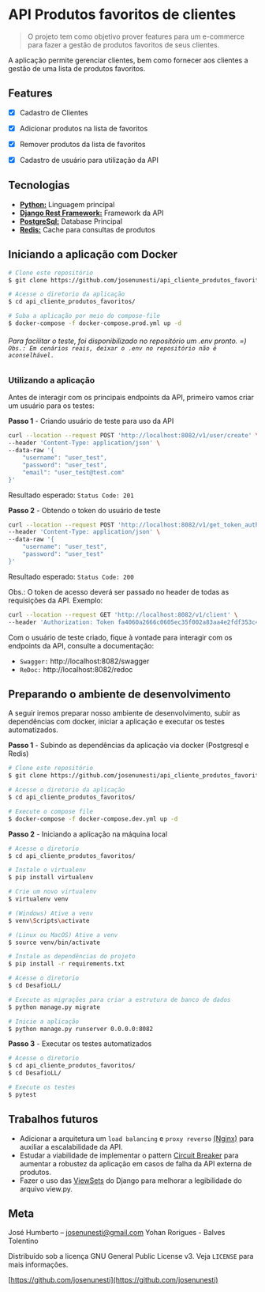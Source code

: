 # API Produtos favoritos de clientes
> O projeto tem como objetivo prover features para um e-commerce para fazer a gestão de produtos favoritos de seus clientes.


A aplicação permite gerenciar clientes, bem como fornecer aos clientes a gestão de uma lista de produtos favoritos.

## Features
- [x] Cadastro de Clientes
- [x] Adicionar produtos na lista de favoritos 
- [x] Remover produtos da lista de favoritos
- [x] Cadastro de usuário para utilização da API


## Tecnologias

- [**Python:**](https://www.python.org/) Linguagem principal
- [**Django Rest Framework:**](https://www.django-rest-framework.org/) Framework da API
- [**PostgreSql:**](https://www.postgresql.org/) Database Principal
- [**Redis:**](https://redis.io/) Cache para consultas de produtos

## Iniciando a aplicação com Docker

```sh
# Clone este repositório
$ git clone https://github.com/josenunesti/api_cliente_produtos_favoritos.git

# Acesse o diretorio da aplicação
$ cd api_cliente_produtos_favoritos/

# Suba a aplicação por meio do compose-file
$ docker-compose -f docker-compose.prod.yml up -d
```
###### Para facilitar o teste, foi disponibilizado no repositório um .env pronto. =) `Obs.: Em cenários reais, deixar o .env no repositório não é aconselhável.`

### Utilizando a aplicação

Antes de interagir com os principais endpoints da API, primeiro vamos criar um usuário para os testes:

**Passo 1** - Criando usuário de teste para uso da API
```sh
curl --location --request POST 'http://localhost:8082/v1/user/create' \
--header 'Content-Type: application/json' \
--data-raw '{
    "username": "user_test",
    "password": "user_test",
    "email": "user_test@test.com"
}'
```
Resultado esperado: `Status Code: 201`

**Passo 2** - Obtendo o token do usuário de teste
```sh
curl --location --request POST 'http://localhost:8082/v1/get_token_auth' \
--header 'Content-Type: application/json' \
--data-raw '{
    "username": "user_test",
    "password": "user_test"
}'
```
Resultado esperado: `Status Code: 200`

Obs.: O token de acesso deverá ser passado no header de todas as requisições da API. Exemplo:
```sh
curl --location --request GET 'http://localhost:8082/v1/client' \
--header 'Authorization: Token fa4060a2666c0605ec35f002a83aa4e2fdf353c4'
```

Com o usuário de teste criado, fique à vontade para interagir com os endpoints da API, consulte a documentação:

- `Swagger:` http://localhost:8082/swagger
- `ReDoc:` http://localhost:8082/redoc

## Preparando o ambiente de desenvolvimento

A seguir iremos preparar nosso ambiente de desenvolvimento, subir as dependências com docker, iniciar a aplicação e executar os testes automatizados. 

**Passo 1** - Subindo as dependências da aplicação via docker (Postgresql e Redis)
```sh
# Clone este repositório
$ git clone https://github.com/josenunesti/api_cliente_produtos_favoritos.git

# Acesse o diretorio da aplicação
$ cd api_cliente_produtos_favoritos/

# Execute o compose file
$ docker-compose -f docker-compose.dev.yml up -d
```

**Passo 2** - Iniciando a aplicação na máquina local
```sh
# Acesse o diretorio
$ cd api_cliente_produtos_favoritos/

# Instale o virtualenv
$ pip install virtualenv

# Crie um novo virtualenv
$ virtualenv venv

# (Windows) Ative a venv
$ venv\Scripts\activate

# (Linux ou MacOS) Ative a venv
$ source venv/bin/activate

# Instale as dependências do projeto
$ pip install -r requirements.txt

# Acesse o diretorio
$ cd DesafioLL/

# Execute as migrações para criar a estrutura de banco de dados
$ python manage.py migrate

# Inicie a aplicação
$ python manage.py runserver 0.0.0.0:8082
```

**Passo 3** - Executar os testes automatizados

```sh
# Acesse o diretorio
$ cd api_cliente_produtos_favoritos/
$ cd DesafioLL/

# Execute os testes
$ pytest
```

## Trabalhos futuros
- Adicionar a arquitetura um `load balancing` e `proxy reverso` [(Nginx)](https://www.nginx.com/) para auxiliar a escalabilidade da API.
- Estudar a viabilidade de implementar o pattern [Circuit Breaker](https://martinfowler.com/bliki/CircuitBreaker.html) para aumentar a robustez da aplicação em casos de falha da API externa de produtos.
- Fazer o uso das [ViewSets](https://www.django-rest-framework.org/api-guide/viewsets/) do Django para melhorar a legibilidade do arquivo view.py.  
## Meta

José Humberto – josenunesti@gmail.com
Yohan Rorigues - 
Balves
Tolentino

Distribuído sob a licença GNU General Public License v3. Veja `LICENSE` para mais informações.

[https://github.com/josenunesti](https://github.com/josenunesti)